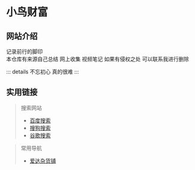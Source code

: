 # 小鸟财富

## 网站介绍

记录前行的脚印  
本仓库有来源自己总结 网上收集 视频笔记 如果有侵权之处 可以联系我进行删除

::: details
不忘初心 真的很难
:::

## 实用链接

> 搜索网站
> * [百度搜索](https://www.baidu.com)
> * [搜狗搜索](https://www.sogou.com)
> * [谷歌搜索](https://www.google.com)

> 常用导航
> * [爱达杂货铺](https://adzhp.cn/)